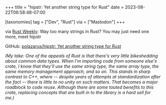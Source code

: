 +++
title = "hipstr: Yet another string type for Rust"
date = 2023-08-22T06:58:48-07:00

[taxonomies]
tag = ["Dev", "Rust"]
via = ["Mastodon"]
+++

via [Rust Weekly](https://mastodon.social/@rust_discussions/110931849264608539): Way too many strings in Rust? You may just need one more, meet hipstr

<!-- more -->

GitHub: [polazarus/hipstr: Yet another string type for Rust](https://github.com/polazarus/hipstr)

_(My take: One of the appeals of Rust is that there's very little bikeshedding about common data types. When I'm importing code from someone else's crate, I know that they'll use the same string type, the same array type, the same memory management approach, and so on. This stands in sharp contrast to C++, where -- despite years of attempts at standardization after the fact -- there is little to no unity on such matters. That becomes a major roadblock to code reuse. Although there are some touted benefits to this crate, replacing concepts that are built in to the library is a hard sell for me.)_
